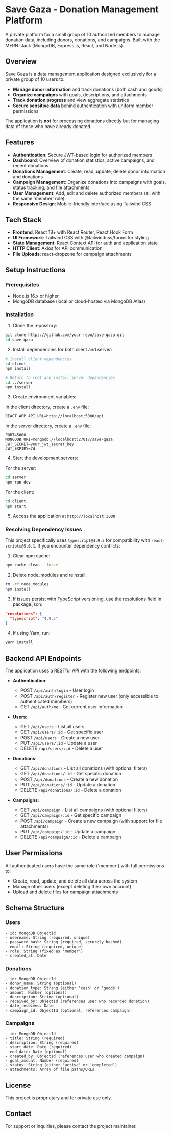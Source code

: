 # Save Gaza - Donation Management Platform

A private platform for a small group of 10 authorized members to manage donation data, including donors, donations, and campaigns. Built with the MERN stack (MongoDB, Express.js, React, and Node.js).

## Overview

Save Gaza is a data management application designed exclusively for a private group of 10 users to:

- **Manage donor information** and track donations (both cash and goods)
- **Organize campaigns** with goals, descriptions, and attachments
- **Track donation progress** and view aggregate statistics
- **Secure sensitive data** behind authentication with uniform member permissions

The application is **not** for processing donations directly but for managing data of those who have already donated.

## Features

- **Authentication**: Secure JWT-based login for authorized members
- **Dashboard**: Overview of donation statistics, active campaigns, and recent donations
- **Donations Management**: Create, read, update, delete donor information and donations
- **Campaign Management**: Organize donations into campaigns with goals, status tracking, and file attachments
- **User Management**: Add, edit and delete authorized members (all with the same 'member' role)
- **Responsive Design**: Mobile-friendly interface using Tailwind CSS

## Tech Stack

- **Frontend**: React 18+ with React Router, React Hook Form
- **UI Framework**: Tailwind CSS with @tailwindcss/forms for styling
- **State Management**: React Context API for auth and application state
- **HTTP Client**: Axios for API communication
- **File Uploads**: react-dropzone for campaign attachments

## Setup Instructions

### Prerequisites

- Node.js 16.x or higher
- MongoDB database (local or cloud-hosted via MongoDB Atlas)

### Installation

1. Clone the repository:

```bash
git clone https://github.com/your-repo/save-gaza.git
cd save-gaza
```

2. Install dependencies for both client and server:

```bash
# Install client dependencies
cd client
npm install

# Return to root and install server dependencies
cd ../server
npm install
```

3. Create environment variables:

In the client directory, create a `.env` file:

```
REACT_APP_API_URL=http://localhost:5000/api
```

In the server directory, create a `.env` file:

```
PORT=5000
MONGODB_URI=mongodb://localhost:27017/save-gaza
JWT_SECRET=your_jwt_secret_key
JWT_EXPIRY=7d
```

4. Start the development servers:

For the server:

```bash
cd server
npm run dev
```

For the client:

```bash
cd client
npm start
```

5. Access the application at `http://localhost:3000`

### Resolving Dependency Issues

This project specifically uses `typescript@4.9.5` for compatibility with `react-scripts@5.0.1`. If you encounter dependency conflicts:

1. Clear npm cache:

```bash
npm cache clean --force
```

2. Delete node_modules and reinstall:

```bash
rm -rf node_modules
npm install
```

3. If issues persist with TypeScript versioning, use the resolutions field in package.json:

```json
"resolutions": {
  "typescript": "4.9.5"
}
```

4. If using Yarn, run:

```bash
yarn install
```

## Backend API Endpoints

The application uses a RESTful API with the following endpoints:

- **Authentication**:

  - POST `/api/auth/login` - User login
  - POST `/api/auth/register` - Register new user (only accessible to authenticated members)
  - GET `/api/auth/me` - Get current user information

- **Users**:

  - GET `/api/users` - List all users
  - GET `/api/users/:id` - Get specific user
  - POST `/api/users` - Create a new user
  - PUT `/api/users/:id` - Update a user
  - DELETE `/api/users/:id` - Delete a user

- **Donations**:

  - GET `/api/donations` - List all donations (with optional filters)
  - GET `/api/donations/:id` - Get specific donation
  - POST `/api/donations` - Create a new donation
  - PUT `/api/donations/:id` - Update a donation
  - DELETE `/api/donations/:id` - Delete a donation

- **Campaigns**:
  - GET `/api/campaign` - List all campaigns (with optional filters)
  - GET `/api/campaign/:id` - Get specific campaign
  - POST `/api/campaign` - Create a new campaign (with support for file attachments)
  - PUT `/api/campaign/:id` - Update a campaign
  - DELETE `/api/campaign/:id` - Delete a campaign

## User Permissions

All authenticated users have the same role ('member') with full permissions to:

- Create, read, update, and delete all data across the system
- Manage other users (except deleting their own account)
- Upload and delete files for campaign attachments

## Schema Structure

### Users

```
- id: MongoDB ObjectId
- username: String (required, unique)
- password_hash: String (required, securely hashed)
- email: String (required, unique)
- role: String (fixed as 'member')
- created_at: Date
```

### Donations

```
- id: MongoDB ObjectId
- donor_name: String (optional)
- donation_type: String (either 'cash' or 'goods')
- amount: Number (optional)
- description: String (optional)
- received_by: ObjectId (references user who recorded donation)
- date_received: Date
- campaign_id: ObjectId (optional, references campaign)
```

### Campaigns

```
- id: MongoDB ObjectId
- title: String (required)
- description: String (required)
- start_date: Date (required)
- end_date: Date (optional)
- created_by: ObjectId (references user who created campaign)
- goal_amount: Number (required)
- status: String (either 'active' or 'completed')
- attachments: Array of file paths/URLs
```

## License

This project is proprietary and for private use only.

## Contact

For support or inquiries, please contact the project maintainer.
